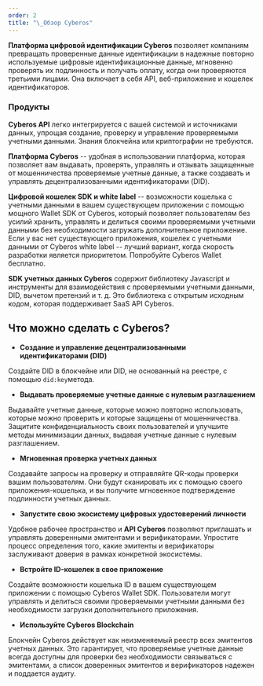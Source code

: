 ```yaml
---
order: 2
title: "\_Обзор Cyberos"
---
```


**Платформа цифровой идентификации Cyberos** позволяет компаниям превращать проверенные данные идентификации в надежные повторно используемые цифровые идентификационные данные, мгновенно проверять их подлинность и получать оплату, когда они проверяются третьими лицами. Она включает в себя API, веб-приложение и кошелек идентификаторов.

### Продукты

**Cyberos API** легко интегрируется с вашей системой и источниками данных, упрощая создание, проверку и управление проверяемыми учетными данными. Знания блокчейна или криптографии не требуются.

**Платформа Cyberos** -- удобная в использовании платформа, которая позволяет вам выдавать, проверять, управлять и отзывать защищенные от мошенничества проверяемые учетные данные, а также создавать и управлять децентрализованными идентификаторами (DID).

**Цифровой кошелек SDK и white label** --  возможности кошелька с учетными данными в вашем существующем приложении с помощью мощного Wallet SDK от Cyberos, который позволяет пользователям без усилий хранить, управлять и делиться своими проверяемыми учетными данными без необходимости загружать дополнительное приложение. Если у вас нет существующего приложения, кошелек с учетными данными от Cyberos white label -- лучший вариант, когда скорость разработки является приоритетом. Попробуйте Cyberos Wallet бесплатно.

**SDK учетных данных Cyberos** содержит библиотеку Javascript и инструменты для взаимодействия с проверяемыми учетными данными, DID, вычетом претензий и т. д. Это библиотека с открытым исходным кодом, которая поддерживает SaaS API Cyberos.

## **Что можно сделать с Cyberos?**

-  **Создание и управление децентрализованными идентификаторами (DID)**

Создайте DID в блокчейне или DID, не основанный на реестре, с помощью `did:key`метода.

-  **Выдавать проверяемые учетные данные с нулевым разглашением**

Выдавайте учетные данные, которые можно повторно использовать, которые можно проверить и которые защищены от мошенничества. Защитите конфиденциальность своих пользователей и улучшите методы минимизации данных, выдавая учетные данные с нулевым разглашением.

-  **Мгновенная проверка учетных данных**

Создавайте запросы на проверку и отправляйте QR-коды проверки вашим пользователям. Они будут сканировать их с помощью своего приложения-кошелька, и вы получите мгновенное подтверждение подлинности учетных данных.

-  **Запустите свою экосистему цифровых удостоверений личности**

Удобное рабочее пространство и **API Cyberos** позволяют приглашать и управлять доверенными эмитентами и верификаторами. Упростите процесс определения того, какие эмитенты и верификаторы заслуживают доверия в рамках конкретной экосистемы.

-  **Встройте ID-кошелек в свое приложение**

Создайте возможности кошелька ID в вашем существующем приложении с помощью Cyberos Wallet SDK. Пользователи могут управлять и делиться своими проверяемыми учетными данными без необходимости загрузки дополнительного приложения.

-  **Используйте Cyberos Blockchain**

Блокчейн Cyberos действует как неизменяемый реестр всех эмитентов учетных данных. Это гарантирует, что проверяемые учетные данные всегда доступны для проверки без необходимости связываться с эмитентами, а список доверенных эмитентов и верификаторов надежен и поддается аудиту.

## 

## 